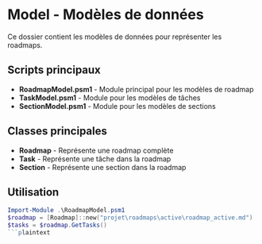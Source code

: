 # Model - Modèles de données

Ce dossier contient les modèles de données pour représenter les roadmaps.

## Scripts principaux

- **RoadmapModel.psm1** - Module principal pour les modèles de roadmap
- **TaskModel.psm1** - Module pour les modèles de tâches
- **SectionModel.psm1** - Module pour les modèles de sections

## Classes principales

- **Roadmap** - Représente une roadmap complète
- **Task** - Représente une tâche dans la roadmap
- **Section** - Représente une section dans la roadmap

## Utilisation

```powershell
Import-Module .\RoadmapModel.psm1
$roadmap = [Roadmap]::new("projet\roadmaps\active\roadmap_active.md")
$tasks = $roadmap.GetTasks()
```plaintext